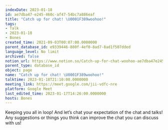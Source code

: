 ```yaml
---
indexDate: 2023-01-18
id: ae7dba47-e245-460c-af47-54bc7a886eaf
title: "Catch up for chat! \U0001F389woohoo!"
tags:
- Talk
- 2023-01-18
- Bones
created_time: 2021-09-03T00:07:00.0000000
parent_database_id: e9339446-880f-4ef0-8ad7-8ad1f507dded
language_level: No limit
archived: false
notion_url: https://www.notion.so/Catch-up-for-chat-woohoo-ae7dba47e245460caf4754bc7a886eaf
parent_type: database_id
object: page
name: "Catch up for chat! \U0001F389woohoo!"
talktime: 2023-01-18T21:10:00.0000000
meeting_link: https://meet.google.com/jii-vdfc-nre
platform: Google Meet
last_edited_time: 2023-01-17T14:26:00.0000000
hosts: Bones
---
```


Keeping you all in loop! And let’s chat your expectation of the chat and talks!
Any suggestions or things you think can improve the chat you can discuss with us!





